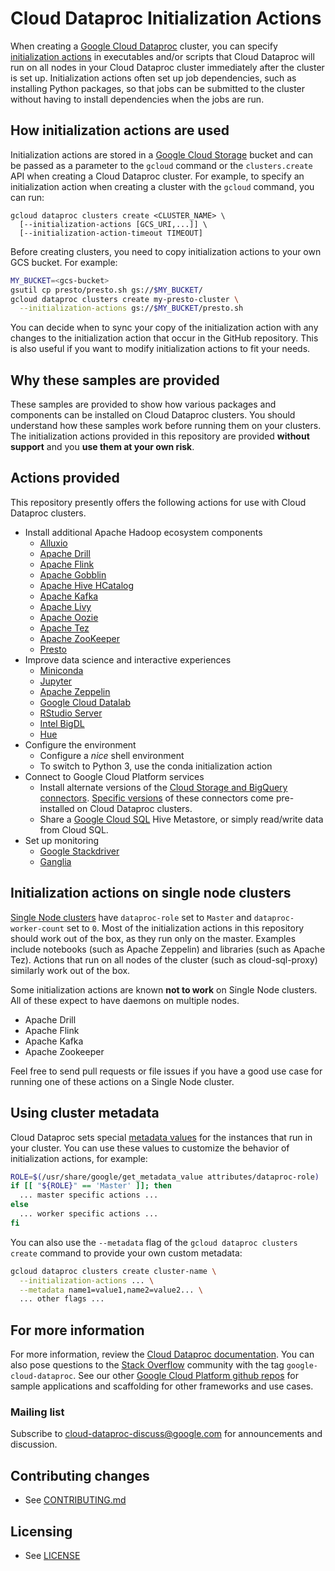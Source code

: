 # Cloud Dataproc Initialization Actions

When creating a [Google Cloud Dataproc](https://cloud.google.com/dataproc/) cluster, you can specify [initialization actions](https://cloud.google.com/dataproc/init-actions) in executables and/or scripts that Cloud Dataproc will run on all nodes in your Cloud Dataproc cluster immediately after the cluster is set up. Initialization actions often set up job dependencies, such as installing Python packages, so that jobs can be submitted to the cluster without having to install dependencies when the jobs are run.

## How initialization actions are used

Initialization actions are stored in a [Google Cloud Storage](https://cloud.google.com/storage) bucket and can be passed as a parameter to the `gcloud` command or the `clusters.create` API when creating a Cloud Dataproc cluster. For example, to specify an initialization action when creating a cluster with the `gcloud` command, you can run:

    gcloud dataproc clusters create <CLUSTER_NAME> \
      [--initialization-actions [GCS_URI,...]] \
      [--initialization-action-timeout TIMEOUT]

Before creating clusters, you need to copy initialization actions to your own GCS bucket. For example:

```bash
MY_BUCKET=<gcs-bucket>
gsutil cp presto/presto.sh gs://$MY_BUCKET/
gcloud dataproc clusters create my-presto-cluster \
  --initialization-actions gs://$MY_BUCKET/presto.sh
```

You can decide when to sync your copy of the initialization action with any changes to the initialization action that occur in the GitHub repository. This is also useful if you want to modify initialization actions to fit your needs.

## Why these samples are provided

These samples are provided to show how various packages and components can be installed on Cloud Dataproc clusters. You should understand how these samples work before running them on your clusters. The initialization actions provided in this repository are provided **without support** and you **use them at your own risk**.

## Actions provided

This repository presently offers the following actions for use with Cloud Dataproc clusters.

* Install additional Apache Hadoop ecosystem components
  * [Alluxio](https://www.alluxio.io/)
  * [Apache Drill](http://drill.apache.org)
  * [Apache Flink](http://flink.apache.org)
  * [Apache Gobblin](https://gobblin.apache.org/)
  * [Apache Hive HCatalog](https://cwiki.apache.org/confluence/display/Hive/HCatalog)
  * [Apache Kafka](http://kafka.apache.org)
  * [Apache Livy](https://livy.incubator.apache.org/)
  * [Apache Oozie](http://oozie.apache.org)
  * [Apache Tez](http://tez.apache.org)
  * [Apache ZooKeeper](http://zookeeper.apache.org)
  * [Presto](http://prestodb.io)
* Improve data science and interactive experiences
  * [Miniconda](https://conda.io/docs/)
  * [Jupyter](http://jupyter.org/)
  * [Apache Zeppelin](http://zeppelin.apache.org)
  * [Google Cloud Datalab](https://cloud.google.com/datalab/)
  * [RStudio Server](https://www.rstudio.com/products/rstudio/#Server)
  * [Intel BigDL](https://bigdl-project.github.io)
  * [Hue](http://gethue.com)
* Configure the environment
  * Configure a *nice* shell environment
  * To switch to Python 3, use the conda initialization action
* Connect to Google Cloud Platform services
  * Install alternate versions of the [Cloud Storage and BigQuery connectors](https://github.com/GoogleCloudPlatform/bigdata-interop/releases). [Specific versions](https://cloud.google.com/dataproc/docs/concepts/versioning/dataproc-versions) of these connectors come pre-installed on Cloud Dataproc clusters.
  * Share a [Google Cloud SQL](https://cloud.google.com/sql/) Hive Metastore, or simply read/write data from Cloud SQL.
* Set up monitoring
  * [Google Stackdriver](https://cloud.google.com/stackdriver/)
  * [Ganglia](http://ganglia.info/)

## Initialization actions on single node clusters

[Single Node clusters](https://cloud.google.com/dataproc/docs/concepts/single-node-clusters) have `dataproc-role` set to `Master` and `dataproc-worker-count` set to `0`. Most of the initialization actions in this repository should work out of the box, as they run only on the master. Examples include notebooks (such as Apache Zeppelin) and libraries (such as Apache Tez). Actions that run on all nodes of the cluster (such as cloud-sql-proxy) similarly work out of the box.

Some initialization actions are known **not to work** on Single Node clusters. All of these expect to have daemons on multiple nodes.

* Apache Drill
* Apache Flink
* Apache Kafka
* Apache Zookeeper

Feel free to send pull requests or file issues if you have a good use case for running one of these actions on a Single Node cluster.

## Using cluster metadata

Cloud Dataproc sets special [metadata values](https://cloud.google.com/dataproc/docs/concepts/configuring-clusters/metadata)
for the instances that run in your cluster. You can use these values to customize the behavior of
initialization actions, for example:

```bash
ROLE=$(/usr/share/google/get_metadata_value attributes/dataproc-role)
if [[ "${ROLE}" == 'Master' ]]; then
  ... master specific actions ...
else
  ... worker specific actions ...
fi
```

You can also use the `‑‑metadata` flag of the `gcloud dataproc clusters create` command to provide your own
custom metadata:

```bash
gcloud dataproc clusters create cluster-name \
  --initialization-actions ... \
  --metadata name1=value1,name2=value2... \
  ... other flags ...
```

## For more information

For more information, review the [Cloud Dataproc documentation](https://cloud.google.com/dataproc/init-actions). You can also pose questions to the [Stack Overflow](http://www.stackoverflow.com) community with the tag `google-cloud-dataproc`.
See our other [Google Cloud Platform github
repos](https://github.com/GoogleCloudPlatform) for sample applications and
scaffolding for other frameworks and use cases.

### Mailing list

Subscribe to [cloud-dataproc-discuss@google.com](https://groups.google.com/forum/#!forum/cloud-dataproc-discuss) for announcements and discussion.

## Contributing changes

* See [CONTRIBUTING.md](CONTRIBUTING.md)

## Licensing

* See [LICENSE](LICENSE)

